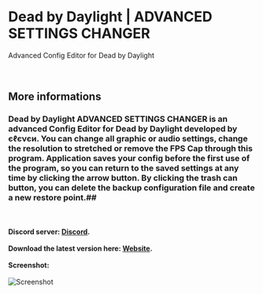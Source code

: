 # Dead by Daylight | ADVANCED SETTINGS CHANGER
Advanced Config Editor for Dead by Daylight
<br /><br /><br />
## More informations
### Dead by Daylight ADVANCED SETTINGS CHANGER is an advanced Config Editor for Dead by Daylight developed by єℓєνєи. You can change all graphic or audio settings, change the resolution to stretched or remove the FPS Cap through this program. Application saves your config before the first use of the program, so you can return to the saved settings at any time by clicking the arrow button. By clicking the trash can button, you can delete the backup configuration file and create a new restore point.##
<br /><br />
**Discord server: [Discord](https://discord.com/invite/EY9uaqTS7Z).**
<br /><br />
**Download the latest version here: [Website](http://dbdconfigeditor.epizy.com/).**
<br /><br />
**Screenshot:**<br /><br />
![Screenshot](https://github.com/elefelen/dead-by-daylight-advanced-settings-changer/blob/main/image2.PNG)

